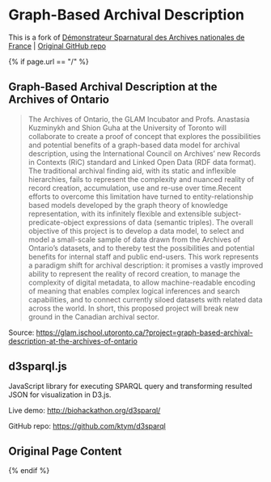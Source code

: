 # Graph-Based Archival Description

This is a fork of [Démonstrateur Sparnatural des Archives nationales de France](https://sparna-git.github.io/sparnatural-demonstrateur-an/) \| [Original GitHub repo](https://github.com/sparna-git/sparnatural-demonstrateur-an)

{% if page.url == "/" %}

## Graph-Based Archival Description at the Archives of Ontario

> The Archives of Ontario, the GLAM Incubator and Profs. Anastasia Kuzminykh and Shion Guha at the University of Toronto will collaborate to create a proof of concept that explores the possibilities and potential benefits of a graph-based data model for archival description, using the International Council on Archives’ new Records in Contexts (RiC) standard and Linked Open Data (RDF data format). The traditional archival finding aid, with its static and inflexible hierarchies, fails to represent the complexity and nuanced reality of record creation, accumulation, use and re-use over time.Recent efforts to overcome this limitation have turned to entity-relationship based models developed by the graph theory of knowledge representation, with its infinitely flexible and extensible subject-predicate-object expressions of data (semantic triples). The overall objective of this project is to develop a data model, to select and model a small-scale sample of data drawn from the Archives of Ontario’s datasets, and to thereby test the possibilities and potential benefits for internal staff and public end-users. This work represents a paradigm shift for archival description: it promises a vastly improved ability to represent the reality of record creation, to manage the complexity of digital metadata, to allow machine-readable encoding of meaning that enables complex logical inferences and search capabilities, and to connect currently siloed datasets with related data across the world. In short, this proposed project will break new ground in the Canadian archival sector.

Source: <https://glam.ischool.utoronto.ca/?project=graph-based-archival-description-at-the-archives-of-ontario>

## d3sparql.js

JavaScript library for executing SPARQL query and transforming resulted JSON for visualization in D3.js.

Live demo: <http://biohackathon.org/d3sparql/>

GitHub repo: <https://github.com/ktym/d3sparql>

## Original Page Content

{% endif %}
